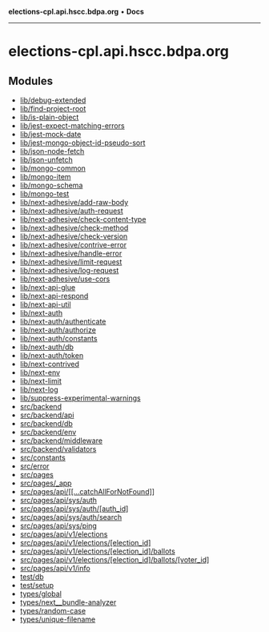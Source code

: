 **elections-cpl.api.hscc.bdpa.org** • **Docs**

***

# elections-cpl.api.hscc.bdpa.org

## Modules

- [lib/debug-extended](lib/debug-extended/README.md)
- [lib/find-project-root](lib/find-project-root/README.md)
- [lib/is-plain-object](lib/is-plain-object/README.md)
- [lib/jest-expect-matching-errors](lib/jest-expect-matching-errors/README.md)
- [lib/jest-mock-date](lib/jest-mock-date/README.md)
- [lib/jest-mongo-object-id-pseudo-sort](lib/jest-mongo-object-id-pseudo-sort/README.md)
- [lib/json-node-fetch](lib/json-node-fetch/README.md)
- [lib/json-unfetch](lib/json-unfetch/README.md)
- [lib/mongo-common](lib/mongo-common/README.md)
- [lib/mongo-item](lib/mongo-item/README.md)
- [lib/mongo-schema](lib/mongo-schema/README.md)
- [lib/mongo-test](lib/mongo-test/README.md)
- [lib/next-adhesive/add-raw-body](lib/next-adhesive/add-raw-body/README.md)
- [lib/next-adhesive/auth-request](lib/next-adhesive/auth-request/README.md)
- [lib/next-adhesive/check-content-type](lib/next-adhesive/check-content-type/README.md)
- [lib/next-adhesive/check-method](lib/next-adhesive/check-method/README.md)
- [lib/next-adhesive/check-version](lib/next-adhesive/check-version/README.md)
- [lib/next-adhesive/contrive-error](lib/next-adhesive/contrive-error/README.md)
- [lib/next-adhesive/handle-error](lib/next-adhesive/handle-error/README.md)
- [lib/next-adhesive/limit-request](lib/next-adhesive/limit-request/README.md)
- [lib/next-adhesive/log-request](lib/next-adhesive/log-request/README.md)
- [lib/next-adhesive/use-cors](lib/next-adhesive/use-cors/README.md)
- [lib/next-api-glue](lib/next-api-glue/README.md)
- [lib/next-api-respond](lib/next-api-respond/README.md)
- [lib/next-api-util](lib/next-api-util/README.md)
- [lib/next-auth](lib/next-auth/README.md)
- [lib/next-auth/authenticate](lib/next-auth/authenticate/README.md)
- [lib/next-auth/authorize](lib/next-auth/authorize/README.md)
- [lib/next-auth/constants](lib/next-auth/constants/README.md)
- [lib/next-auth/db](lib/next-auth/db/README.md)
- [lib/next-auth/token](lib/next-auth/token/README.md)
- [lib/next-contrived](lib/next-contrived/README.md)
- [lib/next-env](lib/next-env/README.md)
- [lib/next-limit](lib/next-limit/README.md)
- [lib/next-log](lib/next-log/README.md)
- [lib/suppress-experimental-warnings](lib/suppress-experimental-warnings/README.md)
- [src/backend](src/backend/README.md)
- [src/backend/api](src/backend/api/README.md)
- [src/backend/db](src/backend/db/README.md)
- [src/backend/env](src/backend/env/README.md)
- [src/backend/middleware](src/backend/middleware/README.md)
- [src/backend/validators](src/backend/validators/README.md)
- [src/constants](src/constants/README.md)
- [src/error](src/error/README.md)
- [src/pages](src/pages/README.md)
- [src/pages/\_app](src/pages/_app/README.md)
- [src/pages/api/\[\[...catchAllForNotFound\]\]](src/pages/api/%5B%5B...catchAllForNotFound%5D%5D/README.md)
- [src/pages/api/sys/auth](src/pages/api/sys/auth/README.md)
- [src/pages/api/sys/auth/\[auth\_id\]](src/pages/api/sys/auth/%5Bauth_id%5D/README.md)
- [src/pages/api/sys/auth/search](src/pages/api/sys/auth/search/README.md)
- [src/pages/api/sys/ping](src/pages/api/sys/ping/README.md)
- [src/pages/api/v1/elections](src/pages/api/v1/elections/README.md)
- [src/pages/api/v1/elections/\[election\_id\]](src/pages/api/v1/elections/%5Belection_id%5D/README.md)
- [src/pages/api/v1/elections/\[election\_id\]/ballots](src/pages/api/v1/elections/%5Belection_id%5D/ballots/README.md)
- [src/pages/api/v1/elections/\[election\_id\]/ballots/\[voter\_id\]](src/pages/api/v1/elections/%5Belection_id%5D/ballots/%5Bvoter_id%5D/README.md)
- [src/pages/api/v1/info](src/pages/api/v1/info/README.md)
- [test/db](test/db/README.md)
- [test/setup](test/setup/README.md)
- [types/global](types/global/README.md)
- [types/next\_\_bundle-analyzer](types/next__bundle-analyzer/README.md)
- [types/random-case](types/random-case/README.md)
- [types/unique-filename](types/unique-filename/README.md)
